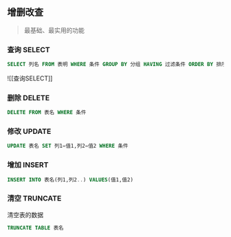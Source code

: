 ## 增删改查
> 最基础、最实用的功能

### 查询 SELECT
```sql
SELECT 列名 FROM 表明 WHERE 条件 GROUP BY 分组 HAVING 过滤条件 ORDER BY 排序列 (ASC/DESC) LIMIT 起始行，总条数
```
![[查询SELECT]]
### 删除 DELETE
```sql
DELETE FROM 表名 WHERE 条件
```
### 修改 UPDATE
```sql
UPDATE 表名 SET 列1=值1,列2=值2 WHERE 条件
```
### 增加 INSERT
```sql
INSERT INTO 表名(列1,列2..) VALUES(值1,值2)
```
### 清空 TRUNCATE
清空表的数据
```sql
TRUNCATE TABLE 表名
```
